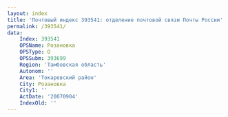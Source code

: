 ```yaml
---
layout: index
title: 'Почтовый индекс 393541: отделение почтовой связи Почты России'
permalink: /393541/
data:
    Index: 393541
    OPSName: Розановка
    OPSType: О
    OPSSubm: 393699
    Region: 'Тамбовская область'
    Autonom: ''
    Area: 'Токаревский район'
    City: Розановка
    City1: ''
    ActDate: '20070904'
    IndexOld: ''
---
```

